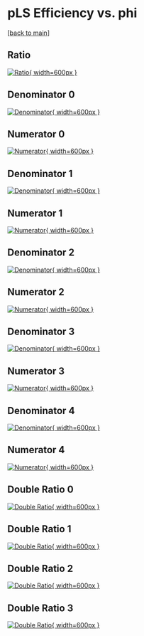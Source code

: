 # pLS Efficiency vs. phi

[[back to main](./)]



## Ratio

[![Ratio](../mtv/var/pLS_vtr_11_1_eff_phi.png){ width=600px }](../mtv/var/pLS_vtr_11_1_eff_phi.pdf)

## Denominator 0

[![Denominator](../mtv/den/pLS_vtr_11_1_eff_phi_den0.png){ width=600px }](../mtv/den/pLS_vtr_11_1_eff_phi_den0.pdf)

## Numerator 0

[![Numerator](../mtv/num/pLS_vtr_11_1_eff_phi_num0.png){ width=600px }](../mtv/num/pLS_vtr_11_1_eff_phi_num0.pdf)

## Denominator 1

[![Denominator](../mtv/den/pLS_vtr_11_1_eff_phi_den1.png){ width=600px }](../mtv/den/pLS_vtr_11_1_eff_phi_den1.pdf)

## Numerator 1

[![Numerator](../mtv/num/pLS_vtr_11_1_eff_phi_num1.png){ width=600px }](../mtv/num/pLS_vtr_11_1_eff_phi_num1.pdf)

## Denominator 2

[![Denominator](../mtv/den/pLS_vtr_11_1_eff_phi_den2.png){ width=600px }](../mtv/den/pLS_vtr_11_1_eff_phi_den2.pdf)

## Numerator 2

[![Numerator](../mtv/num/pLS_vtr_11_1_eff_phi_num2.png){ width=600px }](../mtv/num/pLS_vtr_11_1_eff_phi_num2.pdf)

## Denominator 3

[![Denominator](../mtv/den/pLS_vtr_11_1_eff_phi_den3.png){ width=600px }](../mtv/den/pLS_vtr_11_1_eff_phi_den3.pdf)

## Numerator 3

[![Numerator](../mtv/num/pLS_vtr_11_1_eff_phi_num3.png){ width=600px }](../mtv/num/pLS_vtr_11_1_eff_phi_num3.pdf)

## Denominator 4

[![Denominator](../mtv/den/pLS_vtr_11_1_eff_phi_den4.png){ width=600px }](../mtv/den/pLS_vtr_11_1_eff_phi_den4.pdf)

## Numerator 4

[![Numerator](../mtv/num/pLS_vtr_11_1_eff_phi_num4.png){ width=600px }](../mtv/num/pLS_vtr_11_1_eff_phi_num4.pdf)

## Double Ratio 0

[![Double Ratio](../mtv/ratio/pLS_vtr_11_1_eff_phi_ratio0.png){ width=600px }](../mtv/ratio/pLS_vtr_11_1_eff_phi_ratio0.pdf)

## Double Ratio 1

[![Double Ratio](../mtv/ratio/pLS_vtr_11_1_eff_phi_ratio1.png){ width=600px }](../mtv/ratio/pLS_vtr_11_1_eff_phi_ratio1.pdf)

## Double Ratio 2

[![Double Ratio](../mtv/ratio/pLS_vtr_11_1_eff_phi_ratio2.png){ width=600px }](../mtv/ratio/pLS_vtr_11_1_eff_phi_ratio2.pdf)

## Double Ratio 3

[![Double Ratio](../mtv/ratio/pLS_vtr_11_1_eff_phi_ratio3.png){ width=600px }](../mtv/ratio/pLS_vtr_11_1_eff_phi_ratio3.pdf)

